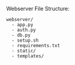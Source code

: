 Webserver File Structure:

```
webserver/
  - app.py
  - auth.py
  - db.py
  - setup.sh
  - requirements.txt
  - static/
  - templates/
```
